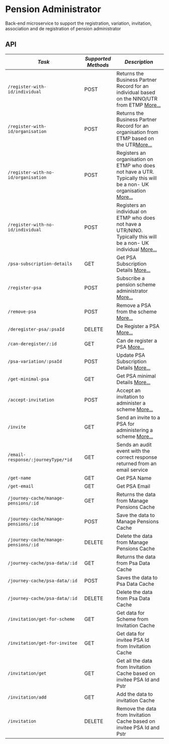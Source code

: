 Pension Administrator
==================================
  
Back-end microservice to support the registration, variation, invitation, association and de registration of pension administrator

API
---

| *Task* | *Supported Methods* | *Description* |
|--------|----|----|
| ```/register-with-id/individual                                       ```  | POST   | Returns the Business Partner Record for an individual based on the NINO/UTR from ETMP [More...](docs/register-with-id-ind.md) |
| ```/register-with-id/organisation                                     ```  | POST    |   Returns the Business Partner Record for an organisation from ETMP based on the UTR[More...](docs/register-with-id-org.md) |
| ```/register-with-no-id/organisation                                     ```  | POST   |  Registers an organisation on ETMP who does not have a UTR. Typically this will be a non- UK organisation [More...](docs/register-with-no-id-org.md) |
| ```/register-with-no-id/individual                                              ```  | POST    | Registers an individual on ETMP who does not have a UTR/NINO. Typically this will be a non- UK individual [More...](docs/register-with-id-ind.md) |
| ```/psa-subscription-details                                              ```  | GET    | Get PSA Subscription Details [More...](docs/psa-subscription-details.md) |
| ```/register-psa                                              ```  | POST    | Subscribe a pension scheme administrator [More...](docs/register-psa.md) |
| ```/remove-psa                                              ```  | POST    | Remove a PSA from the scheme [More...](docs/remove-psa.md) |
| ```/deregister-psa/:psaId                                              ```  | DELETE    | De Register a PSA [More...](docs/deregister-psa.md) |
| ```/can-deregister/:id                                              ```  | GET    | Can de register a PSA [More...](docs/can-deregister.md) |
| ```/psa-variation/:psaId                                              ```  | POST    | Update PSA Subscription Details [More...](docs/psa-variation.md) |
| ```/get-minimal-psa                                              ```  | GET    | Get PSA minimal Details [More...](docs/get-minimal-psa.md) |
| ```/accept-invitation                                              ```  | POST    | Accept an invitation to administer a scheme [More...](docs/accept-invitation.md) |
| ```/invite                                              ```  | GET    | Send an invite to a PSA for administering a scheme [More...](docs/invite.md) |
| ```/email-response/:journeyType/*id                                              ```  | GET    | Sends an audit event with the correct response returned from an email service |
| ```/get-name                                              ```  | GET    | Get PSA Name |
| ```/get-email                                              ```  | GET    | Get PSA Email |
| ```/journey-cache/manage-pensions/:id               ```  | GET    | Returns the data from Manage Pensions Cache 
| ```/journey-cache/manage-pensions/:id               ```  | POST    | Save the data to Manage Pensions Cache
| ```/journey-cache/manage-pensions/:id               ```  | DELETE    | Delete the data from Manage Pensions Cache
| ```/journey-cache/psa-data/:id               ```  | GET   | Returns the data from Psa Data Cache 
| ```/journey-cache/psa-data/:id               ```  | POST   | Saves the data to Psa Data Cache 
| ```/journey-cache/psa-data/:id               ```  | DELETE   | Delete the data from Psa Data Cache
| ```/invitation/get-for-scheme                                              ```  | GET    | Get data for Scheme from Invitation Cache |
| ```/invitation/get-for-invitee                                              ```  | GET    | Get data for invitee PSA Id from Invitation Cache |
| ```/invitation/get                                              ```  | GET    | Get all the data from Invitation Cache based on invitee PSA Id and Pstr|
| ```/invitation/add                                              ```  | GET    | Add the data to invitation Cache |
| ```/invitation                                              ```  | DELETE    | Remove the data from Invitation Cache based on invitee PSA Id and Pstr |


